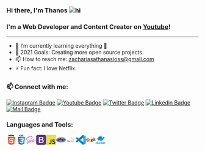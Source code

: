 ### Hi there, I'm Thanos <img src="https://user-images.githubusercontent.com/1303154/88677602-1635ba80-d120-11ea-84d8-d263ba5fc3c0.gif" width="28px" alt="hi">

### I'm a Web Developer and Content Creator on [Youtube]!
<hr>

- 🌱 I’m currently learning everything 🤣
- 🥅 2021 Goals: Creating more open source projects.
- 📫 How to reach me: zachariasathanasioss@gmail.com
- ⚡ Fun fact: I love Netflix.

### :mailbox: Connect with me:

[![Instagram Badge](https://img.shields.io/badge/-@zacharias_thanos-e84393?style=flat&labelColor=e84393&logo=instagram&logoColor=white)](https://www.instagram.com/Zacharias_Thanos/)
[![Youtube Badge](https://img.shields.io/badge/-Sugarman-e74c3c?style=flat&labelColor=e74c3c&logo=youtube&logoColor=white)](https://www.youtube.com/channel/UCtaXxA_HPiooNEckxSHQzrg)
[![Twitter Badge](https://img.shields.io/badge/-@Zacharias_Th-1ca0f1?style=flat&labelColor=1ca0f1&logo=twitter&logoColor=white&link=https://twitter.com/Ipenywis)](https://twitter.com/Zacharias_Th)
[![Linkedin Badge](https://img.shields.io/badge/-ZachariasAthanasios-0e76a8?style=flat&labelColor=0e76a8&logo=linkedin&logoColor=white)](https://www.linkedin.com/in/islem-maboud/)
[![Mail Badge](https://img.shields.io/badge/-zachariasathanasioss-c0392b?style=flat&labelColor=c0392b&logo=gmail&logoColor=white)](mailto:zachariasathanasioss@gmail.com)

[instagram]: https://www.instagram.com/zacharias_thanos/
[youtube]: https://www.youtube.com/channel/UCtaXxA_HPiooNEckxSHQzrg
[twitter]: https://twitter.com/Zacharias_Th
[linkedin]: https://www.linkedin.com/in/athanasios-zacharias-41684b212/

### Languages and Tools:

<img align="left" alt="HTML5" width="26px" src="https://raw.githubusercontent.com/github/explore/80688e429a7d4ef2fca1e82350fe8e3517d3494d/topics/html/html.png" />
<img align="left" alt="CSS3" width="26px" src="https://raw.githubusercontent.com/github/explore/80688e429a7d4ef2fca1e82350fe8e3517d3494d/topics/css/css.png" />
<img align="left" alt="Sass" width="26px" src="https://raw.githubusercontent.com/github/explore/80688e429a7d4ef2fca1e82350fe8e3517d3494d/topics/sass/sass.png" />
<img align="left" alt="JavaScript" width="26px" src="https://raw.githubusercontent.com/github/explore/80688e429a7d4ef2fca1e82350fe8e3517d3494d/topics/bootstrap/bootstrap.png" />
<img align="left" alt="JavaScript" width="26px" src="https://raw.githubusercontent.com/github/explore/80688e429a7d4ef2fca1e82350fe8e3517d3494d/topics/javascript/javascript.png" />
<img align="left" alt="JavaScript" width="26px" src="https://raw.githubusercontent.com/github/explore/80688e429a7d4ef2fca1e82350fe8e3517d3494d/topics/php/php.png" />
<img align="left" alt="JavaScript" width="26px" src="https://raw.githubusercontent.com/github/explore/80688e429a7d4ef2fca1e82350fe8e3517d3494d/topics/mysql/mysql.png" />
<img align="left" alt="Visual Studio Code" width="26px" src="https://raw.githubusercontent.com/github/explore/80688e429a7d4ef2fca1e82350fe8e3517d3494d/topics/visual-studio-code/visual-studio-code.png" />
<img align="left" alt="JavaScript" width="26px" src="https://raw.githubusercontent.com/github/explore/80688e429a7d4ef2fca1e82350fe8e3517d3494d/topics/git/git.png" />
<img align="left" alt="JavaScript" width="26px" src="https://raw.githubusercontent.com/github/explore/80688e429a7d4ef2fca1e82350fe8e3517d3494d/topics/docker/docker.png" />
